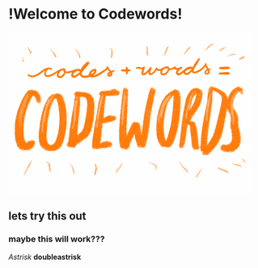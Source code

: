 # !Welcome to Codewords!

<img src="codewordsgif.GIF">

## lets try this out
### maybe this will work???

*Astrisk*
**doubleastrisk**


